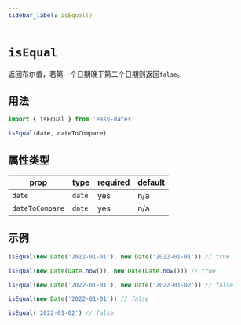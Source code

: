 ```yaml
---
sidebar_label: isEqual()
---
```


# `isEqual`

返回布尔值，若第一个日期晚于第二个日期则返回`false`。

## 用法

```javascript
import { isEqual } from 'easy-dates'

isEqual(date, dateToCompare)
```

## 属性类型

| prop            | type   | required | default |
|-----------------|--------|----------|---------|
| `date`          | `date` | yes      | n/a     |
| `dateToCompare` | `date` | yes      | n/a     |

## 示例

```javascript
isEqual(new Date('2022-01-01'), new Date('2022-01-01')) // true
```

```javascript
isEqual(new Date(Date.now()), new Date(Date.now())) // true
```

```javascript
isEqual(new Date('2022-01-01'), new Date('2022-01-02')) // false
```

```javascript
isEqual(new Date('2022-01-01')) // false
```

```javascript
isEqual('2022-01-02') // false
```